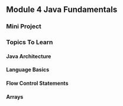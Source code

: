 ## Module 4 Java Fundamentals

### Mini Project
### Topics To Learn
#### Java Architecture
#### Language Basics
#### Flow Control Statements
#### Arrays
